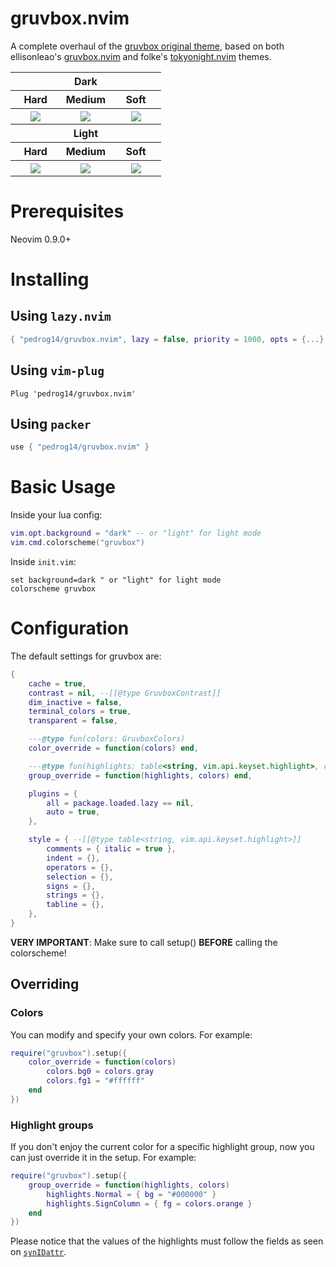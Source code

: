 # gruvbox.nvim

A complete overhaul of the [gruvbox original theme](https://github.com/morhetz/gruvbox), based on both ellisonleao's [gruvbox.nvim](https://github.com/ellisonleao/gruvbox.nvim) and folke's [tokyonight.nvim](https://github.com/folke/tokyonight.nvim) themes.

<table width="100%">
    <tr>
        <th colspan=3>Dark</th>
    </tr>
    <tr>
        <th>Hard</th>
        <th>Medium</th>
        <th>Soft</th>
    </tr>
    <tr>
        <th width="33%">
            <img src="https://github.com/user-attachments/assets/d9e6d8a3-eec9-4e12-82d1-961ede6fc237"/>
        </th>
        <th width="33%">
            <img src="https://github.com/user-attachments/assets/4f68383d-9bd8-4198-89ca-a7a78bc4cca6"/>
        </th>
        <th width="33%">
            <img src="https://github.com/user-attachments/assets/3e2ad5ac-66d0-4cfa-a026-696e6ac7325d"/>
        </th>
    </tr>
    <tr>
        <th colspan=3>Light</th>
    </tr>
    <tr>
        <th>Hard</th>
        <th>Medium</th>
        <th>Soft</th>
    </tr>
    <tr>
        <th width="33%">
            <img src="https://github.com/user-attachments/assets/d67802c2-326b-4b23-9aa0-72cd07cae5f7"/>
        </th>
        <th width="33%">
            <img src="https://github.com/user-attachments/assets/cc152b1f-fea0-4d9a-bd72-ff20671df1ae"/>
        </th>
        <th width="33%">
            <img src="https://github.com/user-attachments/assets/e9d9e7f9-d99c-4217-aae8-c6a5f9512051"/>
        </th>
    </tr>
</table>

# Prerequisites

Neovim 0.9.0+

# Installing

## Using `lazy.nvim`

```lua
{ "pedrog14/gruvbox.nvim", lazy = false, priority = 1000, opts = {...} }
```

## Using `vim-plug`

```vim
Plug 'pedrog14/gruvbox.nvim'
```

## Using `packer`

```lua
use { "pedrog14/gruvbox.nvim" }
```

# Basic Usage

Inside your lua config:

```lua
vim.opt.background = "dark" -- or "light" for light mode
vim.cmd.colorscheme("gruvbox")
```

Inside `init.vim`:

```vim
set background=dark " or "light" for light mode
colorscheme gruvbox
```

# Configuration

The default settings for gruvbox are:

```lua
{
    cache = true,
    contrast = nil, --[[@type GruvboxContrast]]
    dim_inactive = false,
    terminal_colors = true,
    transparent = false,

    ---@type fun(colors: GruvboxColors)
    color_override = function(colors) end,

    ---@type fun(highlights: table<string, vim.api.keyset.highlight>, colors: GruvboxColors)
    group_override = function(highlights, colors) end,

    plugins = {
        all = package.loaded.lazy == nil,
        auto = true,
    },

    style = { --[[@type table<string, vim.api.keyset.highlight>]]
        comments = { italic = true },
        indent = {},
        operators = {},
        selection = {},
        signs = {},
        strings = {},
        tabline = {},
    },
}
```

**VERY IMPORTANT**: Make sure to call setup() **BEFORE** calling the colorscheme!

## Overriding

### Colors

You can modify and specify your own colors. For example:

```lua
require("gruvbox").setup({
    color_override = function(colors)
        colors.bg0 = colors.gray
        colors.fg1 = "#ffffff"
    end
})
```

### Highlight groups

If you don't enjoy the current color for a specific highlight group, now you can just override it in the setup. For example:

```lua
require("gruvbox").setup({
    group_override = function(highlights, colors)
        highlights.Normal = { bg = "#000000" }
        highlights.SignColumn = { fg = colors.orange }
    end
})
```

Please notice that the values of the highlights must follow the fields as seen on [`synIDattr`](<https://neovim.io/doc/user/builtin.html#synIDattr()>).

